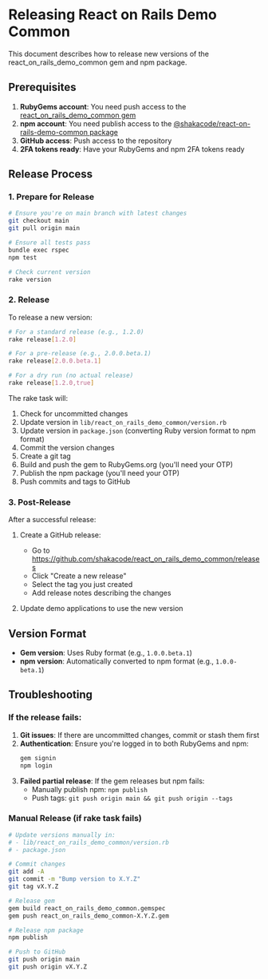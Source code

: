 # Releasing React on Rails Demo Common

This document describes how to release new versions of the react_on_rails_demo_common gem and npm package.

## Prerequisites

1. **RubyGems account**: You need push access to the [react_on_rails_demo_common gem](https://rubygems.org/gems/react_on_rails_demo_common)
2. **npm account**: You need publish access to the [@shakacode/react-on-rails-demo-common package](https://www.npmjs.com/package/@shakacode/react-on-rails-demo-common)
3. **GitHub access**: Push access to the repository
4. **2FA tokens ready**: Have your RubyGems and npm 2FA tokens ready

## Release Process

### 1. Prepare for Release

```bash
# Ensure you're on main branch with latest changes
git checkout main
git pull origin main

# Ensure all tests pass
bundle exec rspec
npm test

# Check current version
rake version
```

### 2. Release

To release a new version:

```bash
# For a standard release (e.g., 1.2.0)
rake release[1.2.0]

# For a pre-release (e.g., 2.0.0.beta.1)
rake release[2.0.0.beta.1]

# For a dry run (no actual release)
rake release[1.2.0,true]
```

The rake task will:

1. Check for uncommitted changes
2. Update version in `lib/react_on_rails_demo_common/version.rb`
3. Update version in `package.json` (converting Ruby version format to npm format)
4. Commit the version changes
5. Create a git tag
6. Build and push the gem to RubyGems.org (you'll need your OTP)
7. Publish the npm package (you'll need your OTP)
8. Push commits and tags to GitHub

### 3. Post-Release

After a successful release:

1. Create a GitHub release:
   - Go to https://github.com/shakacode/react_on_rails_demo_common/releases
   - Click "Create a new release"
   - Select the tag you just created
   - Add release notes describing the changes

2. Update demo applications to use the new version

## Version Format

- **Gem version**: Uses Ruby format (e.g., `1.0.0.beta.1`)
- **npm version**: Automatically converted to npm format (e.g., `1.0.0-beta.1`)

## Troubleshooting

### If the release fails:

1. **Git issues**: If there are uncommitted changes, commit or stash them first
2. **Authentication**: Ensure you're logged in to both RubyGems and npm:
   ```bash
   gem signin
   npm login
   ```
3. **Failed partial release**: If the gem releases but npm fails:
   - Manually publish npm: `npm publish`
   - Push tags: `git push origin main && git push origin --tags`

### Manual Release (if rake task fails)

```bash
# Update versions manually in:
# - lib/react_on_rails_demo_common/version.rb
# - package.json

# Commit changes
git add -A
git commit -m "Bump version to X.Y.Z"
git tag vX.Y.Z

# Release gem
gem build react_on_rails_demo_common.gemspec
gem push react_on_rails_demo_common-X.Y.Z.gem

# Release npm package
npm publish

# Push to GitHub
git push origin main
git push origin vX.Y.Z
```
